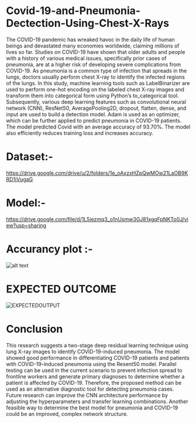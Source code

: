 # Covid-19-and-Pneumonia-Dectection-Using-Chest-X-Rays

The COVID-19 pandemic has wreaked havoc in the daily life of human beings and devastated many economies worldwide, claiming millions of lives so far. Studies on COVID-19 have shown that older adults and people with a history of various medical issues, specifically prior cases of pneumonia, are at a higher risk of developing severe complications from COVID-19. As pneumonia is a common type of infection that spreads in the lungs, doctors usually perform chest X-ray to identify the infected regions of the lungs. In this study, machine learning tools such as LabelBinarizer are used to perform one-hot encoding on the labeled chest X-ray images and transform them into categorical form using Python’s to_categorical tool. Subsequently, various deep learning features such as convolutional neural network (CNN), ResNet50, AveragePooling2D, dropout, flatten, dense, and input are used to build a detection model. Adam is used as an optimizer, which can be further applied to predict pneumonia in COVID-19 patients. The model predicted Covid with an average accuracy of 93.70%. The model also efficiently reduces training loss and increases accuracy.

# Dataset:- 
 
 https://drive.google.com/drive/u/2/folders/1e_oAxzxHZpQwMOw21LaOB9KRD1iVugaG
 
 # Model:-
 
 https://drive.google.com/file/d/1L5iezmq3_o1nUsmw3GJ81xgqFpNKTo0J/view?usp=sharing
 
 # Accurancy plot :-
![alt text](https://user-images.githubusercontent.com/86012289/139533187-ce32206f-997c-4a4a-bace-5508f57b84b9.jpg)

# EXPECTED OUTCOME
![EXPECTEDOUTPUT](https://user-images.githubusercontent.com/67418559/139538905-5d83de4a-63bd-43e7-986b-a6d107d60355.png)

# Conclusion

This research suggests a two-stage deep residual learning technique using lung X-ray images to identify COVID-19-induced pneumonia. The model showed good performance in differentiating COVID-19 patients and patients with COVID-19-induced pneumonia using the Resent50 model. Parallel testing can be used in the current scenario to prevent infection spread to frontline workers and generate primary diagnoses to determine whether a patient is affected by COVID-19. Therefore, the proposed method can be used as an alternative diagnostic tool for detecting pneumonia cases. Future research can improve the CNN architecture performance by adjusting the hyperparameters and transfer learning combinations. Another feasible way to determine the best model for pneumonia and COVID-19 could be an improved, complex network structure.
 
